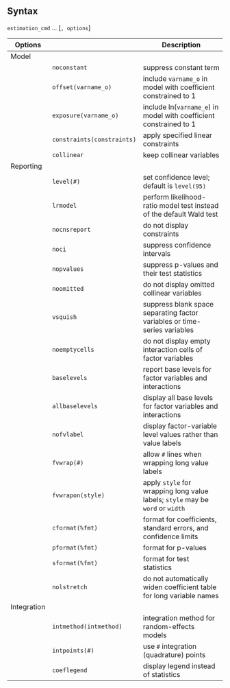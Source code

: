 ## Syntax

`estimation_cmd` ... \[`, options`\]

| Options     |                                | Description                                                                    |
|-------------|--------------------------------|--------------------------------------------------------------------------------|
| Model       |                                |                                                                                |
|             | `noconstant`                   | suppress constant term                                                         |
|             | `offset(varname_o)`            | include `varname_o` in model with coefficient constrained to 1                 |
|             | `exposure(varname_o)`          | include ln(`varname_e`) in model with coefficient constrained to 1             |
|             | `constraints(constraints)` | apply specified linear constraints                                             |
|             | `collinear`                    | keep collinear variables                                                       |
| Reporting   |                                |                                                                                |
|             | `level(#)`                     | set confidence level; default is `level(95)`                                   |
|             | `lrmodel`                      | perform likelihood-ratio model test instead of the default Wald test           |
|             | `nocnsreport`                  | do not display constraints                                                     |
|             | `noci`                         | suppress confidence intervals                                                  |
|             | `nopvalues`                    | suppress p-values and their test statistics                                    |
|             | `noomitted`                    | do not display omitted collinear variables                                     |
|             | `vsquish`                      | suppress blank space separating factor variables or time-series variables      |
|             | `noemptycells`                 | do not display empty interaction cells of factor variables                     |
|             | `baselevels`                   | report base levels for factor variables and interactions                       |
|             | `allbaselevels`                | display all base levels for factor variables and interactions                  |
|             | `nofvlabel`                    | display factor-variable level values rather than value labels                  |
|             | `fvwrap(#)`                    | allow `#` lines when wrapping long value labels                                |
|             | `fvwrapon(style)`              | apply `style` for wrapping long value labels; `style` may be `word` or `width` |
|             | `cformat(%fmt)`                | format for coefficients, standard errors, and confidence limits                |
|             | `pformat(%fmt)`                | format for p-values                                                            |
|             | `sformat(%fmt)`                | format for test statistics                                                     |
|             | `nolstretch`                   | do not automatically widen coefficient table for long variable names           |
| Integration |                                |                                                                                |
|             | `intmethod(intmethod)`         | integration method for random-effects models                                   |
|             | `intpoints(#)`                 | use `#` integration (quadrature) points                                        |
|             | `coeflegend`                   | display legend instead of statistics                                           |
